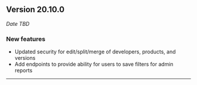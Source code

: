 
## Version 20.10.0
_Date TBD_

### New features
* Updated security for edit/split/merge of developers, products, and versions
* Add endpoints to provide ability for users to save filters for admin reports

---
